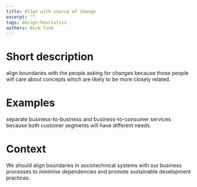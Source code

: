 ```yaml
---
title: Align with source of change
excerpt: ""
tags: design-heuristics
authors: Nick Tune
---
```


# Short description

align boundaries with the people asking for changes because those people will care about concepts which are likely to be more closely related.

# Examples

separate business-to-business and business-to-consumer services because both customer segments will have different needs.

# Context

We should align boundaries in sociotechnical systems with our business processes to minimise dependencies and promote sustainable development practices.
